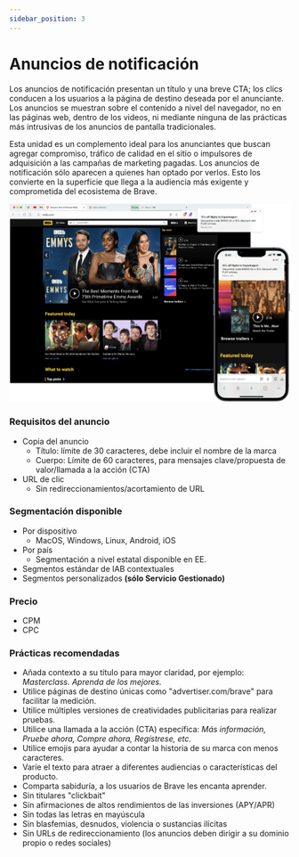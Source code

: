 ```yaml
---
sidebar_position: 3
---
```


# Anuncios de notificación

Los anuncios de notificación presentan un título y una breve CTA; los clics conducen a los usuarios a la página de destino deseada por el anunciante. Los anuncios se muestran sobre el contenido a nivel del navegador, no en las páginas web, dentro de los videos, ni mediante ninguna de las prácticas más intrusivas de los anuncios de pantalla tradicionales.

Esta unidad es un complemento ideal para los anunciantes que buscan agregar compromiso, tráfico de calidad en el sitio o impulsores de adquisición a las campañas de marketing pagadas. Los anuncios de notificación sólo aparecen a quienes han optado por verlos. Esto los convierte en la superficie que llega a la audiencia más exigente y comprometida del ecosistema de Brave.

![Notification.png](/img/Notification.png)

### Requisitos del anuncio

- Copia del anuncio
  - Título: límite de 30 caracteres, debe incluir el nombre de la marca
  - Cuerpo: Límite de 60 caracteres, para mensajes clave/propuesta de valor/llamada a la acción (CTA)
- URL de clic
  - Sin redireccionamientos/acortamiento de URL

### Segmentación disponible

- Por dispositivo
  - MacOS, Windows, Linux, Android, iOS
- Por país
  - Segmentación a nivel estatal disponible en EE.
- Segmentos estándar de IAB contextuales
- Segmentos personalizados **(sólo Servicio Gestionado)**

### Precio

- CPM
- CPC

### Prácticas recomendadas

- Añada contexto a su título para mayor claridad, por ejemplo: _Masterclass. Aprenda de los mejores._
- Utilice páginas de destino únicas como "advertiser.com/brave" para facilitar la medición.
- Utilice múltiples versiones de creatividades publicitarias para realizar pruebas.
- Utilice una llamada a la acción (CTA) específica: _Más información, Pruebe ahora, Compre ahora, Regístrese, etc._
- Utilice emojis para ayudar a contar la historia de su marca con menos caracteres.
- Varíe el texto para atraer a diferentes audiencias o características del producto.
- Comparta sabiduría, a los usuarios de Brave les encanta aprender.
- Sin titulares "clickbait"
- Sin afirmaciones de altos rendimientos de las inversiones (APY/APR)
- Sin todas las letras en mayúscula
- Sin blasfemias, desnudos, violencia o sustancias ilícitas
- Sin URLs de redireccionamiento (los anuncios deben dirigir a su dominio propio o redes sociales)
